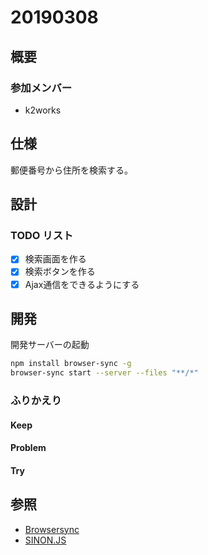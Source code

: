 # 20190308

## 概要

### 参加メンバー

- k2works

## 仕様

郵便番号から住所を検索する。

## 設計

### TODO リスト

- [x] 検索画面を作る
- [x] 検索ボタンを作る
- [x] Ajax通信をできるようにする 

## 開発

開発サーバーの起動

```bash
npm install browser-sync -g
browser-sync start --server --files "**/*"
```

### ふりかえり

#### Keep

#### Problem

#### Try

## 参照
- [Browsersync](https://www.browsersync.io/)
- [SINON.JS](https://sinonjs.org/#get-started)

